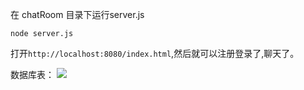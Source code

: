 在 chatRoom 目录下运行server.js

`node server.js`

打开`http://localhost:8080/index.html`,然后就可以注册登录了,聊天了。

数据库表：
![](https://i.imgur.com/0XJrrmh.png)